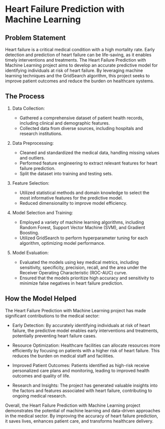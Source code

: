 # Heart Failure Prediction with Machine Learning


## Problem Statement

Heart failure is a critical medical condition with a high mortality rate. Early detection and prediction of heart failure can be life-saving, as it enables timely interventions and treatments. The Heart Failure Prediction with Machine Learning project aims to develop an accurate predictive model for identifying individuals at risk of heart failure. By leveraging machine learning techniques and the GridSearch algorithm, this project seeks to improve patient outcomes and reduce the burden on healthcare systems.

## The Process

1. Data Collection:
   - Gathered a comprehensive dataset of patient health records, including clinical and demographic features.
   - Collected data from diverse sources, including hospitals and research institutions.

2. Data Preprocessing:
   - Cleaned and standardized the medical data, handling missing values and outliers.
   - Performed feature engineering to extract relevant features for heart failure prediction.
   - Split the dataset into training and testing sets.

3. Feature Selection:
   - Utilized statistical methods and domain knowledge to select the most informative features for the predictive model.
   - Reduced dimensionality to improve model efficiency.

4. Model Selection and Training:
   - Employed a variety of machine learning algorithms, including Random Forest, Support Vector Machine (SVM), and Gradient Boosting.
   - Utilized GridSearch to perform hyperparameter tuning for each algorithm, optimizing model performance.

5. Model Evaluation:
   - Evaluated the models using key medical metrics, including sensitivity, specificity, precision, recall, and the area under the Receiver Operating Characteristic (ROC-AUC) curve.
   - Ensured that the models prioritize high accuracy and sensitivity to minimize false negatives in heart failure prediction.

## How the Model Helped

The Heart Failure Prediction with Machine Learning project has made significant contributions to the medical sector:

- Early Detection: By accurately identifying individuals at risk of heart failure, the predictive model enables early interventions and treatments, potentially preventing heart failure cases.

- Resource Optimization: Healthcare facilities can allocate resources more efficiently by focusing on patients with a higher risk of heart failure. This reduces the burden on medical staff and facilities.

- Improved Patient Outcomes: Patients identified as high-risk receive personalized care plans and monitoring, leading to improved health outcomes and quality of life.

- Research and Insights: The project has generated valuable insights into the factors and features associated with heart failure, contributing to ongoing medical research.

Overall, the Heart Failure Prediction with Machine Learning project demonstrates the potential of machine learning and data-driven approaches in the medical sector. By improving the accuracy of heart failure prediction, it saves lives, enhances patient care, and transforms healthcare delivery.
